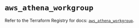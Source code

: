 # `aws_athena_workgroup`

Refer to the Terraform Registry for docs: [`aws_athena_workgroup`](https://registry.terraform.io/providers/hashicorp/aws/4.67.0/docs/resources/athena_workgroup).
